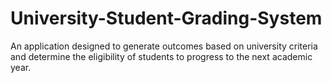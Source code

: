 # University-Student-Grading-System


An application designed to generate outcomes based on
university criteria and determine the eligibility of students to
progress to the next academic year.
